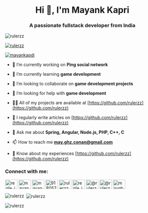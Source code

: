 <h1 align="center">Hi 👋, I'm Mayank Kapri</h1>
<h3 align="center">A passionate fullstack developer from India</h3>

<p align="left"> <img src="https://komarev.com/ghpvc/?username=rulerzz&label=Profile%20views&color=0e75b6&style=flat" alt="rulerzz" /> </p>

<p align="left"> <a href="https://github.com/ryo-ma/github-profile-trophy"><img src="https://github-profile-trophy.vercel.app/?username=rulerzz" alt="rulerzz" /></a> </p>

<p align="left"> <a href="https://twitter.com/mayankapdi" target="blank"><img src="https://img.shields.io/twitter/follow/mayankapdi?logo=twitter&style=for-the-badge" alt="mayankapdi" /></a> </p>

- 🔭 I’m currently working on **Ping social network**

- 🌱 I’m currently learning **game development**

- 👯 I’m looking to collaborate on **game development projects**

- 🤝 I’m looking for help with **game development**

- 👨‍💻 All of my projects are available at [https://github.com/rulerzz](https://github.com/rulerzz)

- 📝 I regularly write articles on [https://github.com/rulerzz](https://github.com/rulerzz)

- 💬 Ask me about **Spring, Angular, Node.js, PHP, C++, C**

- 📫 How to reach me **may.ghz.conan@gmail.com**

- 📄 Know about my experiences [https://github.com/rulerzz](https://github.com/rulerzz)

<h3 align="left">Connect with me:</h3>
<p align="left">

<a href="https://codepen.io/regle_ici" target="blank"><img align="center" src="https://user-images.githubusercontent.com/11574887/215274979-aad2d911-e999-4fbf-a05e-77cba856828e.png" alt="regle_ici" height="30" width="40" /></a>
<a href="https://twitter.com/mayankapdi" target="blank"><img align="center" src="https://user-images.githubusercontent.com/11574887/215275053-a25f1e8a-b6f6-4075-afc1-3b6cdbdc6e02.png" alt="mayankapdi" height="30" width="40" /></a>
<a href="https://linkedin.com/in/mayank-kapri-2a8a7198" target="blank"><img align="center" src="https://user-images.githubusercontent.com/11574887/215275105-1dec6155-210a-4653-a418-a9882aac3a4e.png" alt="mayank-kapri-2a8a7198" height="30" width="40" /></a>
<a href="https://stackoverflow.com/users/9180571" target="blank"><img align="center" src="https://user-images.githubusercontent.com/11574887/215275215-dbaf7097-26d9-4ecc-8dbb-d1837544cda9.png" alt="9180571" height="30" width="40" /></a>
<a href="https://codesandbox.com/rulerzz" target="blank"><img align="center" src="https://user-images.githubusercontent.com/11574887/215275305-3ba81d12-b8bc-4b7a-97a8-97cd3dba8cc0.png" alt="rulerzz" height="30" width="40" /></a>
  <a href="https://instagram.com/regle_ici" target="blank"><img align="center" src="https://user-images.githubusercontent.com/11574887/215275336-fca414ef-2d16-41ba-9a2a-ef0f40ed23de.png" alt="regle_ici" height="30" width="40" /></a>
<a href="https://hashnode.com/@rulerzz" target="blank"><img align="center" src="https://user-images.githubusercontent.com/11574887/215275456-bcc2a6f6-a468-4eec-b317-64a00e388061.png" alt="@rulerzz" height="30" width="40" /></a>
<a href="https://medium.com/@rulerzz" target="blank"><img align="center" src="https://user-images.githubusercontent.com/11574887/215275378-ad203fad-de85-4c56-b3b5-9ec439f8a2f5.png" alt="@rulerzz" height="30" width="40" /></a>
<a href="https://www.codechef.com/users/mayghzconan" target="blank"><img align="center" src="https://user-images.githubusercontent.com/11574887/215275426-419039d9-56fd-4015-9dd9-a79ebb71d1af.png" alt="mayghzconan" height="30" width="40" /></a>
</p>

<p><img align="left" src="https://github-readme-stats.vercel.app/api/top-langs?username=rulerzz&show_icons=true&locale=en&layout=compact" alt="rulerzz" /></p>

<p>&nbsp;<img align="center" src="https://github-readme-stats.vercel.app/api?username=rulerzz&show_icons=true&locale=en" alt="rulerzz" /></p>

<p><img align="center" src="https://github-readme-streak-stats.herokuapp.com/?user=rulerzz&" alt="rulerzz" /></p>
